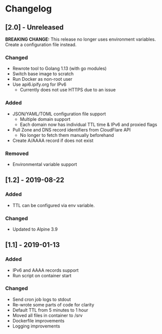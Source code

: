 # Changelog

## [2.0] - Unreleased
**BREAKING CHANGE:** This release no longer uses environment variables. Create a configuration file instead.
### Changed
- Rewrote tool to Golang 1.13 (with go modules)
- Switch base image to scratch
- Run Docker as non-root user
- Use api6.ipify.org for IPv6
  - Currently does not use HTTPS due to an issue
### Added
- JSON/YAML/TOML configuration file support
  - Multiple domain support
  - Each domain now has individual TTL time & IPv6 and proxied flags
- Pull Zone and DNS record identifiers from CloudFlare API
  - No longer to fetch them manually beforehand
- Create A/AAAA record if does not exist
### Removed
- Environmental variable support


## [1.2] - 2019-08-22
### Added
- TTL can be configured via env variable.

### Changed
- Updated to Alpine 3.9


## [1.1] - 2019-01-13
### Added
- IPv6 and AAAA records support
- Run script on container start

### Changed
- Send cron job logs to stdout
- Re-wrote some parts of code for clarity
- Default TTL from 5 minutes to 1 hour
- Moved all files in container to /srv
- Dockerfile improvements
- Logging improvements
